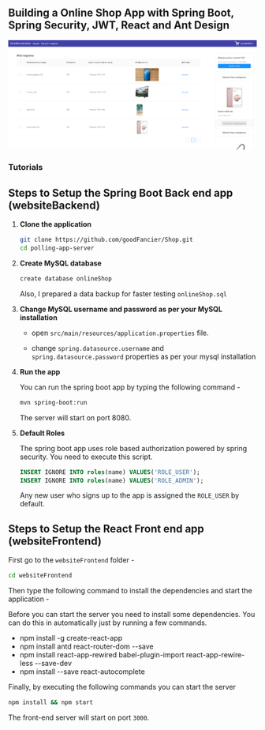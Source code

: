 ## Building a Online Shop App with Spring Boot, Spring Security, JWT, React and Ant Design

![App Screenshot](screenshot.png)

### Tutorials

## Steps to Setup the Spring Boot Back end app (websiteBackend)

1. **Clone the application**

	```bash
	git clone https://github.com/goodFancier/Shop.git
	cd polling-app-server
	```

2. **Create MySQL database**

	```bash
	create database onlineShop
	```
	Also, I prepared a data backup for faster testing `onlineShop.sql`

3. **Change MySQL username and password as per your MySQL installation**

	+ open `src/main/resources/application.properties` file.

	+ change `spring.datasource.username` and `spring.datasource.password` properties as per your mysql installation

4. **Run the app**

	You can run the spring boot app by typing the following command -

	```bash
	mvn spring-boot:run
	```

	The server will start on port 8080.

5. **Default Roles**
	
	The spring boot app uses role based authorization powered by spring security. You need to execute this script.

	```sql
	INSERT IGNORE INTO roles(name) VALUES('ROLE_USER');
	INSERT IGNORE INTO roles(name) VALUES('ROLE_ADMIN');
	```

	Any new user who signs up to the app is assigned the `ROLE_USER` by default.

## Steps to Setup the React Front end app (websiteFrontend)

First go to the `websiteFrontend` folder -

```bash
cd websiteFrontend
```

Then type the following command to install the dependencies and start the application -

Before you can start the server you need to install some dependencies. You can do this in automatically just by running a few commands.

* npm install -g create-react-app 
* npm install antd react-router-dom --save 
* npm install react-app-rewired babel-plugin-import react-app-rewire-less --save-dev
* npm install --save react-autocomplete

Finally, by executing the following commands you can start the server

```bash
npm install && npm start
```

The front-end server will start on port `3000`.
